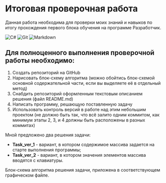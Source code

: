 # Итоговая проверочная работа

Данная работа необходима для проверки моих знаний и навыков по итогу прохождения первого блока обучения на программе Разработчик.

![C#](https://img.shields.io/badge/c%23-%23239120.svg?style=for-the-badge&logo=c-sharp&logoColor=white) 
![Git](https://img.shields.io/badge/git-%23F05033.svg?style=for-the-badge&logo=git&logoColor=white)
![Markdown](https://img.shields.io/badge/markdown-%23000000.svg?style=for-the-badge&logo=markdown&logoColor=white)

## Для полноценного выполнения проверочной работы необходимо:

1. Создать репозиторий на GitHub
2. Нарисовать блок-схему алгоритма (можно обойтись блок-схемой основной содержательной части, если вы выделяете её в отдельный метод)
3. Снабдить репозиторий оформленным текстовым описанием решения (файл README.md)
4. Написать программу, решающую поставленную задачу
5. Использовать контроль версий в работе над этим небольшим проектом (не должно быть так, что всё залито одним коммитом, как минимум этапы 2, 3, и 4 должны быть расположены в разных коммитах)

Мной предложено два решения задачи:
- **Task_ver_1** - вариант, в котором содержимое массива задается на старте выполнения программы;
- **Task_ver_2** - вариант, в котором значения элементов массива вводятся с клавиатуры.

Блок-схема алгоритма решения задачи, приложена в соответствующем графическом файле.